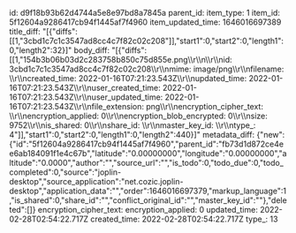 id: d9f18b93b62d4744a5e8e97bd8a7845a
parent_id: 
item_type: 1
item_id: 5f12604a9286417cb94f1445af7f4960
item_updated_time: 1646016697389
title_diff: "[{\"diffs\":[[1,\"3cbd1c7c1c3547ad8cc4c7f82c02c208\"]],\"start1\":0,\"start2\":0,\"length1\":0,\"length2\":32}]"
body_diff: "[{\"diffs\":[[1,\"154b3b06b03d2c283758b850c75d855e.png\\\r\\\n\\\r\\\nid: 3cbd1c7c1c3547ad8cc4c7f82c02c208\\\r\\\nmime: image/png\\\r\\\nfilename: \\\r\\\ncreated_time: 2022-01-16T07:21:23.543Z\\\r\\\nupdated_time: 2022-01-16T07:21:23.543Z\\\r\\\nuser_created_time: 2022-01-16T07:21:23.543Z\\\r\\\nuser_updated_time: 2022-01-16T07:21:23.543Z\\\r\\\nfile_extension: png\\\r\\\nencryption_cipher_text: \\\r\\\nencryption_applied: 0\\\r\\\nencryption_blob_encrypted: 0\\\r\\\nsize: 9752\\\r\\\nis_shared: 0\\\r\\\nshare_id: \\\r\\\nmaster_key_id: \\\r\\\ntype_: 4\"]],\"start1\":0,\"start2\":0,\"length1\":0,\"length2\":440}]"
metadata_diff: {"new":{"id":"5f12604a9286417cb94f1445af7f4960","parent_id":"fb73d1d872ce4ee6ab184091f1e4c67b","latitude":"0.00000000","longitude":"0.00000000","altitude":"0.0000","author":"","source_url":"","is_todo":0,"todo_due":0,"todo_completed":0,"source":"joplin-desktop","source_application":"net.cozic.joplin-desktop","application_data":"","order":1646016697379,"markup_language":1,"is_shared":0,"share_id":"","conflict_original_id":"","master_key_id":""},"deleted":[]}
encryption_cipher_text: 
encryption_applied: 0
updated_time: 2022-02-28T02:54:22.717Z
created_time: 2022-02-28T02:54:22.717Z
type_: 13